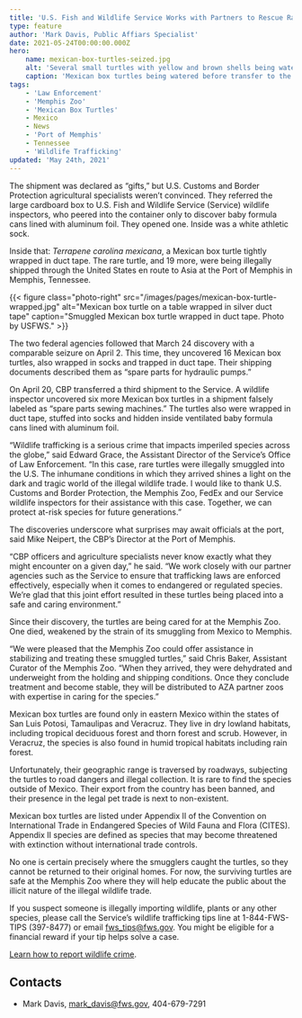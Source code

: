 ```yaml
---
title: 'U.S. Fish and Wildlife Service Works with Partners to Rescue Rare Turtles at Memphis Port of Entry'
type: feature
author: 'Mark Davis, Public Affiars Specialist'
date: 2021-05-24T00:00:00.000Z
hero:
    name: mexican-box-turtles-seized.jpg
    alt: 'Several small turtles with yellow and brown shells being watered in a sink'
    caption: 'Mexican box turtles being watered before transfer to the Memphis zoo. Photo credit USFWS.'
tags:
    - 'Law Enforcement'
    - 'Memphis Zoo'
    - 'Mexican Box Turtles'
    - Mexico
    - News
    - 'Port of Memphis'
    - Tennessee
    - 'Wildlife Trafficking'
updated: 'May 24th, 2021'
---
```


The shipment was declared as “gifts,” but U.S. Customs and Border Protection agricultural specialists weren’t convinced. They referred the large cardboard box to U.S. Fish and Wildlife Service (Service) wildlife inspectors, who peered into the container only to discover baby formula cans lined with aluminum foil. They opened one. Inside was a white athletic sock.

Inside that: *Terrapene carolina mexicana*, a Mexican box turtle tightly wrapped in duct tape. The rare turtle, and 19 more, were being illegally shipped through the United States en route to Asia at the Port of Memphis in Memphis, Tennessee.

{{< figure class="photo-right" src="/images/pages/mexican-box-turtle-wrapped.jpg" alt="Mexican box turtle on a table wrapped in silver duct tape" caption="Smuggled Mexican box turtle wrapped in duct tape. Photo by USFWS." >}}

The two federal agencies followed that March 24 discovery with a comparable seizure on April 2. This time, they uncovered 16 Mexican box turtles, also wrapped in socks and trapped in duct tape. Their shipping documents described them as “spare parts for hydraulic pumps.”

On April 20, CBP transferred a third shipment to the Service. A wildlife inspector uncovered six more Mexican box turtles in a shipment falsely labeled as “spare parts sewing machines.” The turtles also were wrapped in duct tape, stuffed into socks and hidden inside ventilated baby formula cans lined with aluminum foil.

“Wildlife trafficking is a serious crime that impacts imperiled species across the globe,” said Edward Grace, the Assistant Director of the Service’s Office of Law Enforcement. “In this case, rare turtles were illegally smuggled into the U.S. The inhumane conditions in which they arrived shines a light on the dark and tragic world of the illegal wildlife trade. I would like to thank U.S. Customs and Border Protection, the Memphis Zoo, FedEx and our Service wildlife inspectors for their assistance with this case. Together, we can protect at-risk species for future generations.”

The discoveries underscore what surprises may await officials at the port, said Mike Neipert, the CBP’s Director at the Port of Memphis.

“CBP officers and agriculture specialists never know exactly what they might encounter on a given day,” he said. “We work closely with our partner agencies such as the Service to ensure that trafficking laws are enforced effectively, especially when it comes to endangered or regulated species. We’re glad that this joint effort resulted in these turtles being placed into a safe and caring environment.”

Since their discovery, the turtles are being cared for at the Memphis Zoo. One died, weakened by the strain of its smuggling from Mexico to Memphis.

“We were pleased that the Memphis Zoo could offer assistance in stabilizing and treating these smuggled turtles,” said Chris Baker, Assistant Curator of the Memphis Zoo. “When they arrived, they were dehydrated and underweight from the holding and shipping conditions. Once they conclude treatment and become stable, they will be distributed to AZA partner zoos with expertise in caring for the species.”

Mexican box turtles are found only in eastern Mexico within the states of San Luis Potosi, Tamaulipas and Veracruz. They live in dry lowland habitats, including tropical deciduous forest and thorn forest and scrub. However, in Veracruz, the species is also found in humid tropical habitats including rain forest.

Unfortunately, their geographic range is traversed by roadways, subjecting the turtles to road dangers and illegal collection. It is rare to find the species outside of Mexico. Their export from the country has been banned, and their presence in the legal pet trade is next to non-existent.

Mexican box turtles are listed under Appendix II of the Convention on International Trade in Endangered Species of Wild Fauna and Flora (CITES). Appendix II species are defined as species that may become threatened with extinction without international trade controls.

No one is certain precisely where the smugglers caught the turtles, so they cannot be returned to their original homes. For now, the surviving turtles are safe at the Memphis Zoo where they will help educate the public about the illicit nature of the illegal wildlife trade.

If you suspect someone is illegally importing wildlife, plants or any other species, please call the Service’s wildlife trafficking tips line at 1-844-FWS-TIPS (397-8477) or email [fws_tips@fws.gov](mailto:fws_tips@fws.gov). You might be eligible for a financial reward if your tip helps solve a case.

[Learn how to report wildlife crime](https://www.fws.gov/refuges/lawEnforcement/report-wildlife-crimes.php).

## Contacts

- Mark Davis, [mark_davis@fws.gov](mailto:mark_davis@fws.gov), 404-679-7291
